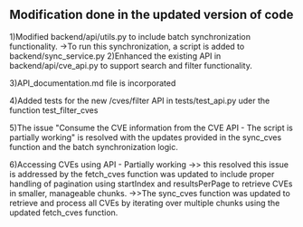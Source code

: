 ## Modification done in the updated version of code

1)Modified backend/api/utils.py to include batch synchronization functionality.
    ->To run this synchronization,  a script is added to backend/sync_service.py
2)Enhanced the existing API in backend/api/cve_api.py to support search and filter functionality.

3)API_documentation.md file is incorporated

4)Added tests for the new /cves/filter API in tests/test_api.py uder the function test_filter_cves

5)The issue "Consume the CVE information from the CVE API - The script is partially working" is resolved with the updates provided in the sync_cves function and the batch synchronization logic.

6)Accessing CVEs using API - Partially working 
->> this resolved this issue is addressed by the fetch_cves function was updated to include proper handling of pagination using startIndex and resultsPerPage to retrieve CVEs in smaller, manageable chunks.
->>The sync_cves function was updated to retrieve and process all CVEs by iterating over multiple chunks using the updated fetch_cves function.